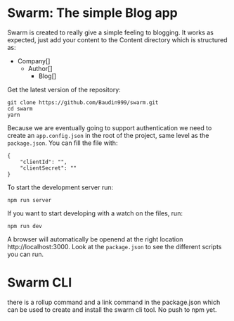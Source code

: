 # Swarm: The simple Blog app

Swarm is created to really give a simple feeling to blogging. It works as expected, 
just add your content to the Content directory which is structured as:
- Company[]
   - Author[]
      - Blog[]


Get the latest version of the repository:

```
git clone https://github.com/Baudin999/swarm.git
cd swarm
yarn
```

Because we are eventually going to support authentication we need to create an `app.config.json` in the root of the project, same level as the `package.json`. You can fill the file with:

```
{
    "clientId": "",
    "clientSecret": ""
}
```
To start the development server run:
```
npm run server
```

If you want to start developing with a watch on the files, run:
```
npm run dev
```
A browser will automatically be openend at the right location http://localhost:3000. Look at the `package.json` to see the different scripts you can run. 



# Swarm CLI

there is a rollup command and a link command in the package.json which can be used to create and install the swarm cli tool. No push to npm yet.